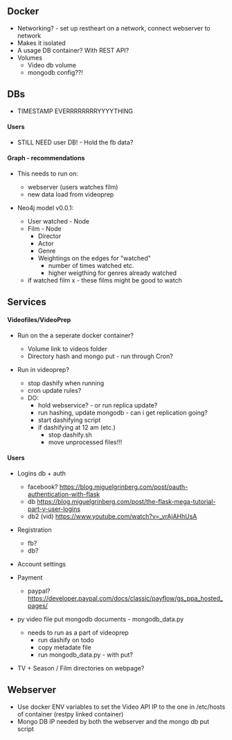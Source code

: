 ## Docker

* Networking? - set up restheart on a network, connect webserver to network
* Makes it isolated
* A usage DB container? With REST API?
* Volumes
  * Video db volume
  * mongodb config??!


## DBs

* TIMESTAMP EVERRRRRRRRYYYYTHING

#### Users

* STILL NEED user DB! - Hold the fb data?

#### Graph - recommendations

* This needs to run on:
  * webserver (users watches film)
  * new data load from videoprep
  
* Neo4j model v0.0.1:
  * User watched - Node
  * Film - Node
    * Director
    * Actor
    * Genre
    * Weightings on the edges for "watched"
      * number of times watched etc.
      * higher weigthing for genres already watched
  * if watched film x - these films might be good to watch

## Services

#### Videofiles/VideoPrep

* Run on the a seperate docker container?
  * Volume link to videos folder
  * Directory hash and mongo put - run through Cron?

* Run in videoprep?
  * stop dashify when running
  * cron update rules?
  * DO:
    * hold webservice? - or run replica update?
    * run hashing, update mongodb - can i get replication going?
    * start dashifying script
    * if dashifying at 12 am (etc.)
      * stop dashify.sh
      * move unprocessed files!!!

#### Users

* Logins db + auth
  * facebook? https://blog.miguelgrinberg.com/post/oauth-authentication-with-flask
  * db https://blog.miguelgrinberg.com/post/the-flask-mega-tutorial-part-v-user-logins
  * db2 (vid) https://www.youtube.com/watch?v=_vrAjAHhUsA

* Registration
  * fb?
  * db?

* Account settings

* Payment
  * paypal? https://developer.paypal.com/docs/classic/payflow/gs_ppa_hosted_pages/

* py video file put mongodb documents - mongodb_data.py
  * needs to run as a part of videoprep
    * run dashify on todo
    * copy metadate file
    * run mongodb_data.py - with put?
    
* TV + Season / Film directories on webpage?


## Webserver

* Use docker ENV variables to set the Video API IP to the one in /etc/hosts of container (restpy linked container)
* Mongo DB IP needed by both the webserver and the mongo db put script